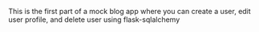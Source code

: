 This is the first part of a mock blog app where you can create a user, edit user profile, and delete user using flask-sqlalchemy